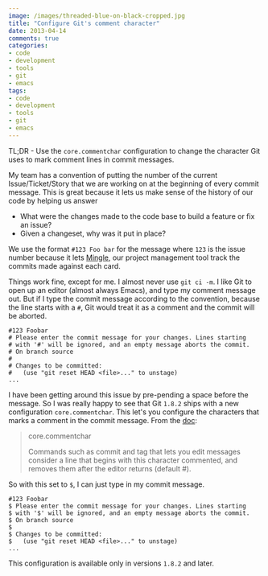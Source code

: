 ```yaml
---
image: /images/threaded-blue-on-black-cropped.jpg
title: "Configure Git's comment character"
date: 2013-04-14
comments: true
categories:
- code
- development
- tools
- git
- emacs
tags:
- code
- development
- tools
- git
- emacs
---
```

TL;DR -
Use the `core.commentchar` configuration to change the character Git uses to mark comment lines in commit messages.

My team has a convention of putting the number of the current Issue/Ticket/Story that we are working on at the beginning of every commit message. This is great because it lets us make sense of the history of our code by helping us answer

* What were the changes made to the code base to build a feature or fix an issue?
* Given a changeset, why was it put in place?

We use the format `#123 Foo bar` for the message where `123` is the issue number because it lets [Mingle](http://www.thoughtworks-studios.com/mingle), our project management tool track the commits made against each card.

Things work fine, except for me. I almost never use `git ci -m`. I like Git to open up an editor (almost always Emacs), and type my comment message out. But if I type the commit message according to the convention, because the line starts with a `#`, Git would treat it as a comment and the commit will be aborted.
```text
#123 Foobar
# Please enter the commit message for your changes. Lines starting
# with '#' will be ignored, and an empty message aborts the commit.
# On branch source
#
# Changes to be committed:
#   (use "git reset HEAD <file>..." to unstage)
...
```

I have been getting around this issue by pre-pending a space before the message. So I was really happy to see that Git `1.8.2` ships with a new configuration `core.commentchar`. This let's you configure the characters that marks a comment in the commit message. From the [doc](http://git-scm.com/docs/git-config):

> core.commentchar
>
>    Commands such as commit and tag that lets you edit messages consider a line that begins with this character commented, and removes them after the editor returns (default #).

So with this set to `$`, I can just type in my commit message.
```text
#123 Foobar
$ Please enter the commit message for your changes. Lines starting
$ with '$' will be ignored, and an empty message aborts the commit.
$ On branch source
$
$ Changes to be committed:
$   (use "git reset HEAD <file>..." to unstage)
...
```
 This configuration is available only in versions `1.8.2` and later.

